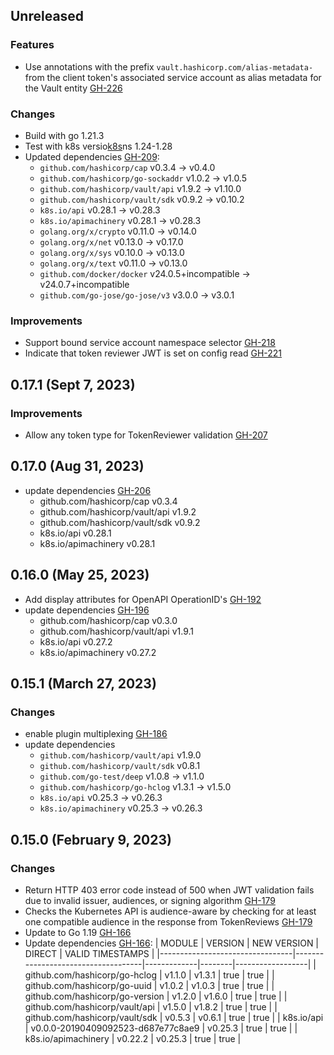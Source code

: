 ## Unreleased

### Features
* Use annotations with the prefix `vault.hashicorp.com/alias-metadata-` from the client token's associated
service account as alias metadata for the Vault entity [GH-226](https://github.com/hashicorp/vault-plugin-auth-kubernetes/pull/226)

### Changes

* Build with go 1.21.3
* Test with k8s versio[k8s](integrationtest%2Fk8s)ns 1.24-1.28
* Updated dependencies [GH-209](https://github.com/hashicorp/vault-plugin-auth-kubernetes/pull/209):
  * `github.com/hashicorp/cap` v0.3.4 -> v0.4.0
  * `github.com/hashicorp/go-sockaddr` v1.0.2 -> v1.0.5
  * `github.com/hashicorp/vault/api` v1.9.2 -> v1.10.0
  * `github.com/hashicorp/vault/sdk` v0.9.2 -> v0.10.2
  * `k8s.io/api` v0.28.1 -> v0.28.3
  * `k8s.io/apimachinery` v0.28.1 -> v0.28.3
  * `golang.org/x/crypto` v0.11.0 -> v0.14.0
  * `golang.org/x/net` v0.13.0 -> v0.17.0
  * `golang.org/x/sys` v0.10.0 -> v0.13.0
  * `golang.org/x/text` v0.11.0 -> v0.13.0
  * `github.com/docker/docker` v24.0.5+incompatible -> v24.0.7+incompatible
  * `github.com/go-jose/go-jose/v3` v3.0.0 -> v3.0.1

### Improvements

* Support bound service account namespace selector [GH-218](https://github.com/hashicorp/vault-plugin-auth-kubernetes/pull/218)
* Indicate that token reviewer JWT is set on config read [GH-221](https://github.com/hashicorp/vault-plugin-auth-kubernetes/pull/221)

## 0.17.1 (Sept 7, 2023)

### Improvements

* Allow any token type for TokenReviewer validation [GH-207](https://github.com/hashicorp/vault-plugin-auth-kubernetes/pull/207)

## 0.17.0 (Aug 31, 2023)
* update dependencies [GH-206](https://github.com/hashicorp/vault-plugin-auth-kubernetes/pull/206)
  * github.com/hashicorp/cap v0.3.4
  * github.com/hashicorp/vault/api v1.9.2
  * github.com/hashicorp/vault/sdk v0.9.2
  * k8s.io/api v0.28.1
  * k8s.io/apimachinery v0.28.1

## 0.16.0 (May 25, 2023)
* Add display attributes for OpenAPI OperationID's [GH-192](https://github.com/hashicorp/vault-plugin-auth-kubernetes/pull/192)
* update dependencies [GH-196](https://github.com/hashicorp/vault-plugin-secrets-kubernetes/pull/196)
  * github.com/hashicorp/cap v0.3.0
  * github.com/hashicorp/vault/api v1.9.1
  * k8s.io/api v0.27.2
  * k8s.io/apimachinery v0.27.2

## 0.15.1 (March 27, 2023)

### Changes

* enable plugin multiplexing [GH-186](https://github.com/hashicorp/vault-plugin-auth-kubernetes/pull/186)
* update dependencies
   * `github.com/hashicorp/vault/api` v1.9.0
   * `github.com/hashicorp/vault/sdk` v0.8.1
   * `github.com/go-test/deep` v1.0.8 -> v1.1.0
   * `github.com/hashicorp/go-hclog` v1.3.1 -> v1.5.0
   * `k8s.io/api` v0.25.3 -> v0.26.3
   * `k8s.io/apimachinery` v0.25.3 -> v0.26.3

## 0.15.0 (February 9, 2023)

### Changes

* Return HTTP 403 error code instead of 500 when JWT validation fails due to invalid issuer, audiences, or signing algorithm [GH-179](https://github.com/hashicorp/vault-plugin-auth-kubernetes/pull/179)
* Checks the Kubernetes API is audience-aware by checking for at least one compatible audience in the response from TokenReviews [GH-179](https://github.com/hashicorp/vault-plugin-auth-kubernetes/pull/179)
* Update to Go 1.19 [GH-166](https://github.com/hashicorp/vault-plugin-auth-kubernetes/pull/166)
* Update dependencies [GH-166](https://github.com/hashicorp/vault-plugin-auth-kubernetes/pull/166):
|             MODULE              |              VERSION               | NEW VERSION | DIRECT | VALID TIMESTAMPS |
|---------------------------------|------------------------------------|-------------|--------|------------------|
| github.com/hashicorp/go-hclog   | v1.1.0                             | v1.3.1      | true   | true             |
| github.com/hashicorp/go-uuid    | v1.0.2                             | v1.0.3      | true   | true             |
| github.com/hashicorp/go-version | v1.2.0                             | v1.6.0      | true   | true             |
| github.com/hashicorp/vault/api  | v1.5.0                             | v1.8.2      | true   | true             |
| github.com/hashicorp/vault/sdk  | v0.5.3                             | v0.6.1      | true   | true             |
| k8s.io/api                      | v0.0.0-20190409092523-d687e77c8ae9 | v0.25.3     | true   | true             |
| k8s.io/apimachinery             | v0.22.2                            | v0.25.3     | true   | true             |
